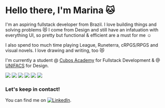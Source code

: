 
# Hello there, I'm Marina :cat:

I'm an aspiring fullstack developer from Brazil. I love building things and solving problems :heart_eyes_cat: I come from Design and still have an infatuation with everything UI, so pretty but functional & efficient are a must for me :relaxed:

I also spend too much time playing League, Runeterra, cRPGS/RPGS and visual novels. I love drawing and writing, too :heart_eyes_cat:

I'm currently a student @ [Cubos Academy](https://cubos.academy) for Fullstack Development & @ [UNIFACS](https://www.unifacs.br/) for Design.

![](https://img.shields.io/badge/code-javascript-brigtgreen)
![](https://img.shields.io/badge/code-nodejs-green)
![](https://img.shields.io/badge/code-reactjs-ff69b4)
![](https://img.shields.io/badge/code-postgress-blue)
![](https://img.shields.io/badge/code-css3-orange)
![](https://img.shields.io/badge/code-html5-red)

### Let's keep in contact!

You can find me on [![LinkedIn][2.2]][2].


[2.2]: https://raw.githubusercontent.com/MartinHeinz/MartinHeinz/master/linkedin-3-16.png (LinkedIn icon without padding)
[2]: https://www.linkedin.com/in/marina-oliveira-178923149//

